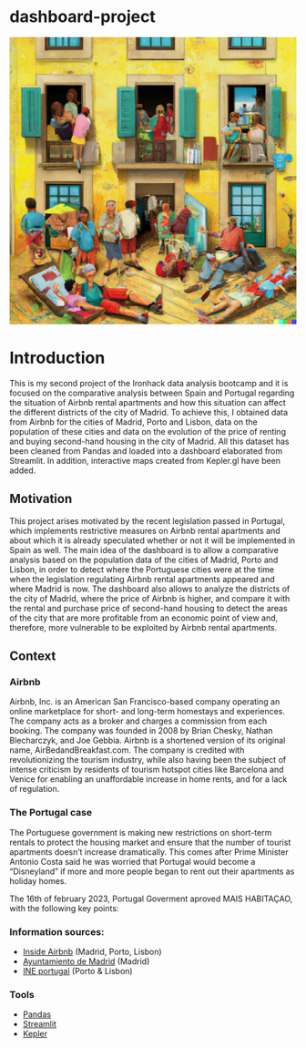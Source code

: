 # dashboard-project

![tourist dictatorship?](/streamlit/images/cover2.png)

# Introduction

This is my second project of the Ironhack data analysis bootcamp and it is focused on the comparative analysis between Spain and Portugal regarding the situation of Airbnb rental apartments and how this situation can affect the different districts of the city of Madrid. To achieve this, I obtained data from Airbnb for the cities of Madrid, Porto and Lisbon, data on the population of these cities and data on the evolution of the price of renting and buying second-hand housing in the city of Madrid. All this dataset has been cleaned from Pandas and loaded into a dashboard elaborated from Streamlit. In addition, interactive maps created from Kepler.gl have been added.

## Motivation

This project arises motivated by the recent legislation passed in Portugal, which implements restrictive measures on Airbnb rental apartments and about which it is already speculated whether or not it will be implemented in Spain as well. The main idea of the dashboard is to allow a comparative analysis based on the population data of the cities of Madrid, Porto and Lisbon, in order to detect where the Portuguese cities were at the time when the legislation regulating Airbnb rental apartments appeared and where Madrid is now. The dashboard also allows to analyze the districts of the city of Madrid, where the price of Airbnb is higher, and compare it with the rental and purchase price of second-hand housing to detect the areas of the city that are more profitable from an economic point of view and, therefore, more vulnerable to be exploited by Airbnb rental apartments.

## Context

### Airbnb

Airbnb, Inc. is an American San Francisco-based company operating an online marketplace for short- and long-term homestays and experiences. The company acts as a broker and charges a commission from each booking. The company was founded in 2008 by Brian Chesky, Nathan Blecharczyk, and Joe Gebbia. Airbnb is a shortened version of its original name, AirBedandBreakfast.com. The company is credited with revolutionizing the tourism industry, while also having been the subject of intense criticism by residents of tourism hotspot cities like Barcelona and Venice for enabling an unaffordable increase in home rents, and for a lack of regulation.

### The Portugal case

The Portuguese government is making new restrictions on short-term rentals to protect the housing market and ensure that the number of tourist apartments doesn’t increase dramatically. This comes after Prime Minister Antonio Costa said he was worried that Portugal would become a “Disneyland” if more and more people began to rent out their apartments as holiday homes.

The 16th of february 2023, Portugal Goverment aproved MAIS HABITAÇAO, with the following key points:




### Information sources:
- [Inside Airbnb](http://insideairbnb.com/get-the-data/) (Madrid, Porto, Lisbon)
- [Ayuntamiento de Madrid](https://www.madrid.es/portales/munimadrid/es/Inicio/El-Ayuntamiento/Estadistica/Distritos-en-cifras/?vgnextfmt=default&vgnextchannel=27002d05cb71b310VgnVCM1000000b205a0aRCRD) (Madrid)
- [INE portugal](https://censos.ine.pt/xportal/xmain?xpgid=censos21_main&xpid=CENSOS21&xlang=pt) (Porto & Lisbon)

### Tools
- [Pandas](https://pandas.pydata.org/)
- [Streamlit](https://docs.streamlit.io/)
- [Kepler](https://kepler.gl/)